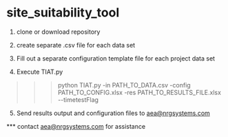 # site_suitability_tool

1) clone or download repository 

2) create separate .csv file for each data set 

3) Fill out a separate configuration template file for each project data set 

4) Execute TIAT.py

>>> python TIAT.py -in PATH_TO_DATA.csv -config PATH_TO_CONFIG.xlsx -res PATH_TO_RESULTS_FILE.xlsx --timetestFlag

5) Send results output and configuration files to aea@nrgsystems.com 

*** contact aea@nrgsystems.com for assistance
